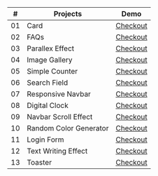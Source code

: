 |  #  | Projects            | Demo |
|----|---------------------|-----------|
| 01 | Card                | [Checkout](https://thejawadali.github.io/vanilla-js-projects/1-card/)
| 02 | FAQs                | [Checkout](https://thejawadali.github.io/vanilla-js-projects/2-faq/)
| 03 | Parallex Effect     | [Checkout](https://thejawadali.github.io/vanilla-js-projects/3-parallex/)
| 04 | Image Gallery       | [Checkout](https://thejawadali.github.io/vanilla-js-projects/4-image-gallery/)
| 05 | Simple Counter       | [Checkout](https://thejawadali.github.io/vanilla-js-projects/5-counter/)
| 06 | Search Field       | [Checkout](https://thejawadali.github.io/vanilla-js-projects/6-search-field/)
| 07 | Responsive Navbar       | [Checkout](https://thejawadali.github.io/vanilla-js-projects/7-responsive-navbar/)
| 08 | Digital Clock       | [Checkout](https://thejawadali.github.io/vanilla-js-projects/8-digital-clock/)
| 09 | Navbar Scroll Effect       | [Checkout](https://thejawadali.github.io/vanilla-js-projects/9-navbar-scroll-effect/)
| 10 | Random Color Generator       | [Checkout](https://thejawadali.github.io/vanilla-js-projects/10-random-color/)
| 11 | Login Form       | [Checkout](https://thejawadali.github.io/vanilla-js-projects/11-login-form/)
| 12 | Text Writing Effect       | [Checkout](https://thejawadali.github.io/vanilla-js-projects/12-text-writing-effect/)
| 13 | Toaster       | [Checkout](https://thejawadali.github.io/vanilla-js-projects/13-toaster/)

